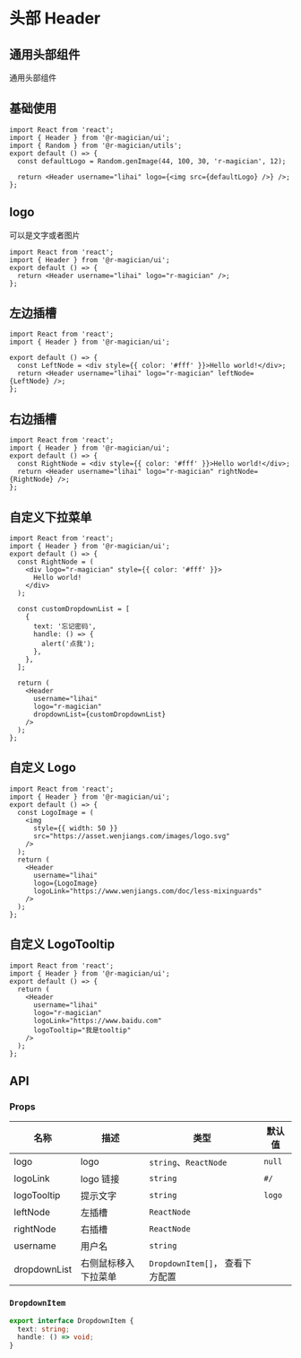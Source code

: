 # 头部 Header

## 通用头部组件

通用头部组件

## 基础使用

```tsx
import React from 'react';
import { Header } from '@r-magician/ui';
import { Random } from '@r-magician/utils';
export default () => {
  const defaultLogo = Random.genImage(44, 100, 30, 'r-magician', 12);

  return <Header username="lihai" logo={<img src={defaultLogo} />} />;
};
```

## logo

可以是文字或者图片

```tsx
import React from 'react';
import { Header } from '@r-magician/ui';
export default () => {
  return <Header username="lihai" logo="r-magician" />;
};
```

## 左边插槽

```tsx
import React from 'react';
import { Header } from '@r-magician/ui';

export default () => {
  const LeftNode = <div style={{ color: '#fff' }}>Hello world!</div>;
  return <Header username="lihai" logo="r-magician" leftNode={LeftNode} />;
};
```

## 右边插槽

```tsx
import React from 'react';
import { Header } from '@r-magician/ui';
export default () => {
  const RightNode = <div style={{ color: '#fff' }}>Hello world!</div>;
  return <Header username="lihai" logo="r-magician" rightNode={RightNode} />;
};
```

## 自定义下拉菜单

```tsx
import React from 'react';
import { Header } from '@r-magician/ui';
export default () => {
  const RightNode = (
    <div logo="r-magician" style={{ color: '#fff' }}>
      Hello world!
    </div>
  );

  const customDropdownList = [
    {
      text: '忘记密码',
      handle: () => {
        alert('点我');
      },
    },
  ];

  return (
    <Header
      username="lihai"
      logo="r-magician"
      dropdownList={customDropdownList}
    />
  );
};
```

## 自定义 Logo

```tsx
import React from 'react';
import { Header } from '@r-magician/ui';
export default () => {
  const LogoImage = (
    <img
      style={{ width: 50 }}
      src="https://asset.wenjiangs.com/images/logo.svg"
    />
  );
  return (
    <Header
      username="lihai"
      logo={LogoImage}
      logoLink="https://www.wenjiangs.com/doc/less-mixinguards"
    />
  );
};
```

## 自定义 LogoTooltip

```tsx
import React from 'react';
import { Header } from '@r-magician/ui';
export default () => {
  return (
    <Header
      username="lihai"
      logo="r-magician"
      logoLink="https://www.baidu.com"
      logoTooltip="我是tooltip"
    />
  );
};
```

## API

### Props

| 名称         | 描述                 | 类型                            | 默认值 |
| ------------ | -------------------- | ------------------------------- | ------ |
| logo         | logo                 | `string`、`ReactNode`           | `null` |
| logoLink     | logo 链接            | `string`                        | `#/`   |
| logoTooltip  | 提示文字             | `string`                        | `logo` |
| leftNode     | 左插槽               | `ReactNode`                     |        |
| rightNode    | 右插槽               | `ReactNode`                     |        |
| username     | 用户名               | `string`                        |        |
| dropdownList | 右侧鼠标移入下拉菜单 | `DropdownItem[]`， 查看下方配置 |        |

### `DropdownItem`

```ts
export interface DropdownItem {
  text: string;
  handle: () => void;
}
```
